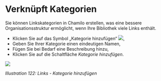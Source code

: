 # Verknüpft Kategorien

Sie können Linkskategorien in Chamilo erstellen, was eine bessere Organisationsstruktur ermöglicht, wenn Ihre Bibliothek viele Links enthält.

* Klicken Sie auf das Symbol „Kategorie hinzufügen“ ![](../../.gitbook/assets/graphics218.png),
* Geben Sie Ihrer Kategorie einen eindeutigen Namen,
* Fügen Sie bei Bedarf eine Beschreibung hinzu,
* Klicken Sie auf die Schaltfläche _Kategorie hinzufügen_.

![](../../.gitbook/assets/images156%20%281%29.png)

_Illustration 122: Links - Kategorie hinzufügen_